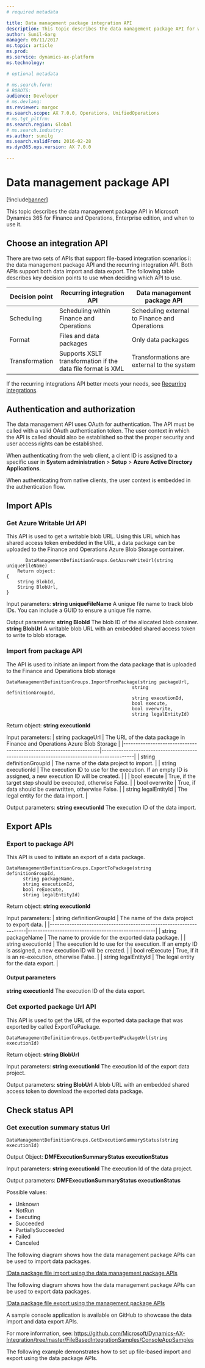 ```yaml
---
# required metadata

title: Data management package integration API
description: This topic describes the data management package API for working with files in Microsoft Dynamics 365 for Finance and Operations, Enterprise edition.
author: Sunil-Garg
manager: 09/11/2017
ms.topic: article
ms.prod: 
ms.service: dynamics-ax-platform
ms.technology: 

# optional metadata

# ms.search.form: 
# ROBOTS: 
audience: Developer
# ms.devlang: 
ms.reviewer: margoc
ms.search.scope: AX 7.0.0, Operations, UnifiedOperations
# ms.tgt_pltfrm: 
ms.search.region: Global
# ms.search.industry: 
ms.author: sunilg
ms.search.validFrom: 2016-02-28
ms.dyn365.ops.version: AX 7.0.0

---
```


# Data management package API 

[!include[banner](../includes/banner.md)]

This topic describes the data management package API in Microsoft Dynamics 365 for Finance and Operations, Enterprise edition, and when to use it.

## Choose an integration API
There are two sets of APIs that support file-based integration scenarios i: the data management package API and the recurring integration API. Both APIs support both data import and data export. The following table describes key decision points to use when deciding which API to use. 

| Decision point |    Recurring integration API                                         |    Data management package API                                                               |
|----------------------------|-------------------------------------------------------------|-------------------------------------------------------------------|
| Scheduling                 | Scheduling within Finance and Operations   | Scheduling external to Finance and Operations |
| Format                     | Files and data packages                                     | Only data packages                                                |
| Transformation             | Supports XSLT transformation if the data file format is XML | Transformations are external to the system                  |

If the recurring integrations API better meets your needs, see [Recurring integrations](recurring-integrations.md).

## Authentication and authorization
The data management API uses OAuth for authentication. The API must be called with a valid OAuth authentication token. The user context in which the API is called should also be established so that the proper security and user access rights can be established. 

When authenticating from the web client, a client ID is assigned to a specific user in **System administration** > **Setup** > **Azure Active Directory Applications**.

When authenticating from native clients, the user context is embedded in the authentication flow. 

## Import APIs

### Get Azure Writable Url API

This API is used to get a writable blob URL. Using this URL which has shared access token embedded in the URL, a data package can be uploaded to the Finance and Operations Azure Blob Storage container.

```
       DataManagementDefinitionGroups.GetAzureWriteUrl(string uniqueFileName)
	Return object: 
{
	string BlobId,
	String BlobUrl,
}

```

Input parameters:
**string uniqueFileName** A unique file name to track blob IDs. You can include a GUID to ensure a unique file name.

Output parameters:
**string BlobId**  The blob ID of the allocated blob conainer.
**string BlobUrl** A writable blob URL with an embedded shared access token to write to blob storage.		
     	
### Import from package API

The API is used to initiate an import from the data package that is uploaded to the Finance and Operations blob storage

```
DataManagementDefinitionGroups.ImportFromPackage(string packageUrl, 
                                              string definitionGroupId, 
                                              string executionId, 
                                              bool execute, 
                                              bool overwrite, 
                                              string legalEntityId)
```
Return object: 
**string executionId**

Input parameters:
| string packageUrl                                                  | The URL of the data package in Finance and Operations Azure Blob Storage |
|--------------------------------------------------------------------|-------------------------------------------------------------------------------------------|
| string definitionGroupId                                           | The name of the data project to import.                                                   |
| string executionId                                                 | The execution ID to use for the execution. If an empty ID is assigned, a new execution ID will be created.                                               |
                                                                                   |
| bool execute                                                       | True, if the target step should be executed, otherwise False.                                            |
| bool overwrite                                                     | True, if data should be overwritten, otherwise False.                                    |
| string legalEntityId                                               | The legal entity for the data import.                                                     |

Output parameters:
**string executionId**	The execution ID of the data import.

## Export APIs

### Export to package API
This API is used to initiate an export of a data package.

```
DataManagementDefinitionGroups.ExportToPackage(string definitionGroupId, 
      string packageName,
      string executionId, 
      bool reExecute, 
      string legalEntityId)
```

Return object: 
**string executionId**
	
Input parameters:
| string definitionGroupId                                           | The name of the data project to export data.       |
|--------------------------------------------------------------------|----------------------------------------------------|
| string packageName                                                 | The name to provide for the exported data package. |
| string executionId                                                 | The execution Id to use for the execution.   If an empty ID is assigned, a new execution ID will be created.       |
| bool reExecute                                                     | True, if it is an re-execution, otherwise False.   |
| string legalEntityId                                               | The legal entity for the data export.              |
	
#### Output parameters
**string executionId**	The execution ID of the data export.


### Get exported package Url API

This API is used to get the URL of the exported data package that was exported by called ExportToPackage.

```
DataManagementDefinitionGroups.GetExportedPackageUrl(string executionId)
```

Return object: 
**string BlobUrl**

Input parameters:
**string executionId**	The execution Id of the export data project.

Output parameters:
**string BlobUrl**	A blob URL with an embedded shared access token to download the exported data package.

## Check status API	

### Get execution summary status Url

```
DataManagementDefinitionGroups.GetExecutionSummaryStatus(string executionId)
```

Output Object: 
**DMFExecutionSummaryStatus executionStatus**

Input parameters:
**string executionId**	The execution Id of the data project.

Output parameters:
**DMFExecutionSummaryStatus executionStatus** 

Possible values:
- Unknown
- NotRun
- Executing
- Succeeded
- PartiallySucceeded
- Failed
- Canceled

The following diagram shows how the data management package APIs can be used to import data packages.

[!Data package file import using the data management package APIs](./media/data-package-import.png)
 
The following diagram shows how the data management package APIs can be used to export data packages.

[!Data package file export using the management package APIs](./media/data-package-export.png)
 
A sample console application is available on GitHub to showcase the data import and data export APIs.

For more information, see: 
https://github.com/Microsoft/Dynamics-AX-Integration/tree/master/FileBasedIntegrationSamples/ConsoleAppSamples

The following example demonstrates how to set up file-based import and export using the data package APIs.




